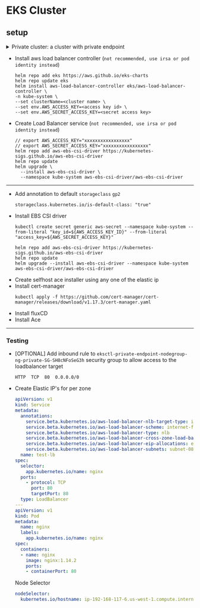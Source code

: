 # EKS Cluster
## setup

<details>
<summary>Private cluster: a cluster with private endpoint</summary>

* Add ssh inbound rule in `bastion host sg` for port 22 to `all`
* Add outbound route to the `route table that is attached to instance`. Outbound route should permit all routes to `Internet Gateway`
  ```shell
  0.0.0.0/0     igw-049a4de6a24119e03
  ```
---
* Add inbound rule in `cluster security group` for port 443 and 33080 to the `bastion host security-group`
    ```shell
    HTTPS        TCP 443   sg-xxxxxxxxxxxxxxxxx / bastion-demo
    Custom TCP   TCP 33080 sg-xxxxxxxxxxxxxxxxx / bastion-demo
    ```
---
* SSH into the instance and run the `bastion-host-initial-setup.sh` file
* Create a `kubeconfig.yaml` file and paste the `kubeconfig` there
* Export these variables or you can add them in the .bashrc file
  ```shell
  export KUBECONFIG=/home/ubuntu/kubeconfig.yaml
  export AWS_ACCESS_KEY="xxxxxxxxxxxxxxxxx"
  export AWS_SECRET_ACCESS_KEY="xxxxxxxxxxxxxxxxx"
  ```
</details>

* Install aws load balancer controller (`not recommended, use irsa or pod identity instead`)
  ```shell
  helm repo add eks https://aws.github.io/eks-charts
  helm repo update eks
  helm install aws-load-balancer-controller eks/aws-load-balancer-controller \
  -n kube-system \
  --set clusterName=<cluster name> \
  --set env.AWS_ACCESS_KEY=<access key id> \
  --set env.AWS_SECRET_ACCESS_KEY=<secret access key>
  ```
* Create Load Balancer service (`not recommended, use irsa or pod identity instead`)
  ```shell
  // export AWS_ACCESS_KEY="xxxxxxxxxxxxxxxxx"
  // export AWS_SECRET_ACCESS_KEY="xxxxxxxxxxxxxxxxx"
  helm repo add aws-ebs-csi-driver https://kubernetes-sigs.github.io/aws-ebs-csi-driver
  helm repo update
  helm upgrade \
    --install aws-ebs-csi-driver \
    --namespace kube-system aws-ebs-csi-driver/aws-ebs-csi-driver
  ```

---
* Add annotation to default `storageclass` `gp2`
  ```shell
  storageclass.kubernetes.io/is-default-class: "true"
  ```
* Install EBS CSI driver
  ```shell
  kubectl create secret generic aws-secret --namespace kube-system --from-literal "key_id=${AWS_ACCESS_KEY_ID}" --from-literal "access_key=${AWS_SECRET_ACCESS_KEY}"
  
  helm repo add aws-ebs-csi-driver https://kubernetes-sigs.github.io/aws-ebs-csi-driver
  helm repo update
  helm upgrade --install aws-ebs-csi-driver --namespace kube-system aws-ebs-csi-driver/aws-ebs-csi-driver
  ```
* Create selfhost ace installer using any one of the elastic ip
* Install cert-manager
  ```shell
  kubectl apply -f https://github.com/cert-manager/cert-manager/releases/download/v1.17.3/cert-manager.yaml
  ```
* Install fluxCD
* Install Ace

---
### Testing
* [OPTIONAL] Add inbound rule to `eksctl-private-endpoint-nodegroup-ng-private-SG-SH8cNFoSeG3h` security group to allow access to the loadbalancer target
  ```shell
  HTTP  TCP  80  0.0.0.0/0
  ```
* Create Elastic IP's for per zone
  ```yaml
  apiVersion: v1
  kind: Service
  metadata:
    annotations:
      service.beta.kubernetes.io/aws-load-balancer-nlb-target-type: ip
      service.beta.kubernetes.io/aws-load-balancer-scheme: internet-facing
      service.beta.kubernetes.io/aws-load-balancer-type: nlb
      service.beta.kubernetes.io/aws-load-balancer-cross-zone-load-balancing-enabled: "true"
      service.beta.kubernetes.io/aws-load-balancer-eip-allocations: eipalloc-06c57e8b46d4610b3,eipalloc-08ffbdaa187791361
      service.beta.kubernetes.io/aws-load-balancer-subnets: subnet-08217ae37faaa2959,subnet-0501521b14dadf232
    name: test-lb
  spec:
    selector:
      app.kubernetes.io/name: nginx
    ports:
      - protocol: TCP
        port: 80
        targetPort: 80
    type: LoadBalancer
  ---
  apiVersion: v1
  kind: Pod
  metadata:
    name: nginx
    labels:
      app.kubernetes.io/name: nginx
  spec:
    containers:
    - name: nginx
      image: nginx:1.14.2
      ports:
      - containerPort: 80
  ```
  Node Selector
  ```yaml
  nodeSelector:
    kubernetes.io/hostname: ip-192-168-117-6.us-west-1.compute.internal
  ```